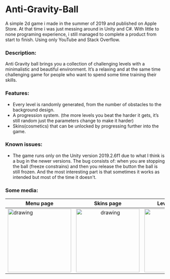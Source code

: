 # Anti-Gravity-Ball
A simple 2d game i made in the summer of 2019 and published on Apple Store.
At that time i was just messing around in Unity and C#. With little to none programing experience, i still managed to complete a product from start to finish. Using only YouTube and Stack Overflow. 

### Description:
Anti Gravity ball brings you a collection of challenging levels with a minimalistic and beautiful environment. It’s a relaxing and at the same time challenging game for people who want to spend some time training their skills.

### Features:
* Every level is randomly generated, from the number of obstacles to the background design.
* A progression system. (the more levels you beat the harder it gets, it’s still random just the parameters change to make it harder)
* Skins(cosmetics) that can be unlocked by progressing further into the game.

### Known issues:
* The game runs only on the Unity version 2019.2.6f1 due to what I think is a bug in the newer versions. The bug consists of: when you are stopping the ball (freeze constrains) and then you release the button the ball is still frozen. And the most interesting part is that sometimes it works as intended but most of the time it doesn't.

### Some media:
| Menu page     | Skins page    | Levels page.01   | Levels page.02   |Levels page.03    |
| ------------- |:-------------:|:-------------:|:-------------:|:-------------:|
| <img src="https://i.imgur.com/jfh4OUV.jpg" alt="drawing" width="200"/>      | <img src="https://i.imgur.com/EZpS8DB.jpg" alt="drawing" width="200"/>   | <img src="https://i.imgur.com/16XbeAE.jpg" alt="drawing" width="200"/> | <img src="https://i.imgur.com/DTO2FXo.jpg" alt="drawing" width="200"/> | <img src="https://i.imgur.com/KDmymY8.jpg" alt="drawing" width="200"/> 

